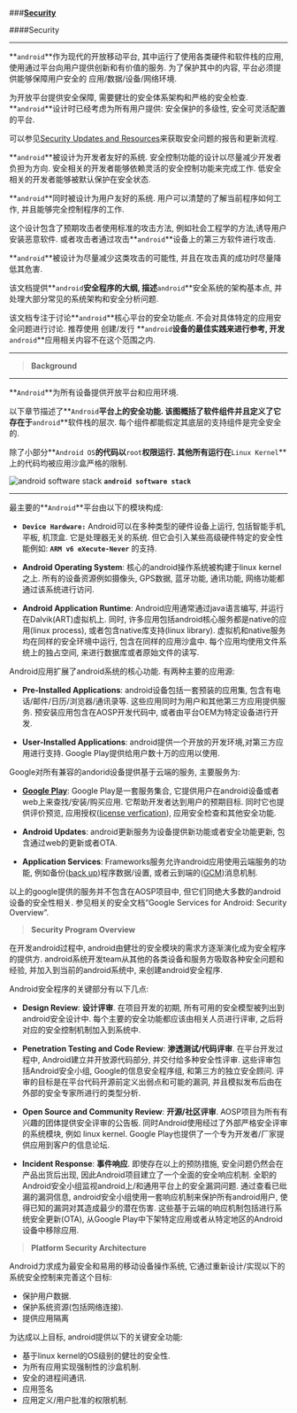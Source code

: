 
###[**Security**](http://source.android.com/security/index.html)


####Security

-----
**`android`**作为现代的开放移动平台, 其中运行了使用各类硬件和软件栈的应用, 使用通过平台向用户提供创新和有价值的服务. 为了保护其中的内容, 平台必须提供能够保障用户安全的 应用/数据/设备/网络环境. 

为开放平台提供安全保障, 需要健壮的安全体系架构和严格的安全检查. **`android`**设计时已经考虑为所有用户提供: 安全保护的多级性, 安全可灵活配置的平台. 

可以参见[Security Updates and Resources](http://source.android.com/security/overview/updates-resources.html)来获取安全问题的报告和更新流程.

**`android`**被设计为开发者友好的系统. 安全控制功能的设计以尽量减少开发者负担为方向.  安全相关的开发者能够依赖灵活的安全控制功能来完成工作. 低安全相关的开发者能够被默认保护在安全状态.

**`android`**同时被设计为用户友好的系统. 用户可以清楚的了解当前程序如何工作, 并且能够完全控制程序的工作. 

这个设计包含了预期攻击者使用标准的攻击方法, 例如社会工程学的方法,诱导用户安装恶意软件. 或者攻击者通过攻击**`android`**设备上的第三方软件进行攻击. 

**`android`**被设计为尽量减少这类攻击的可能性, 并且在攻击真的成功时尽量降低其危害.

该文档提供**`android`**安全程序的大纲, 描述**`android`**安全系统的架构基本点, 并处理大部分常见的系统架构和安全分析问题. 

该文档专注于讨论**`android`**核心平台的安全功能点. 不会对具体特定的应用安全问题进行讨论. 推荐使用 创建/发行 **`android`**设备的最佳实践来进行参考, 开发**`android`**应用相关内容不在这个范围之内.

-----
> **Background**

-----
**`Android`**为所有设备提供开放平台和应用环境.

以下章节描述了**`Android`**平台上的安全功能. 该图概括了软件组件并且定义了它存在于**`android`**软件栈的层次. 每个组件都能假定其底层的支持组件是完全安全的. 

除了小部分**`Android OS`**的代码以**`root`**权限运行. 其他所有运行在**`Linux Kernel`**上的代码均被应用沙盒严格的限制.

![android software stack](http://source.android.com/security/images/android_software_stack.png)
**`android software stack`**

-----
最主要的**`Android`**平台由以下的模块构成:

 - **`Device Hardware:`** Android可以在多种类型的硬件设备上运行, 包括智能手机, 平板, 机顶盒. 它是处理器无关的系统. 但它会引入某些高级硬件特定的安全性能例如: **`ARM v6 eXecute-Never`** 的支持.

 - **Android Operating System**: 核心的android操作系统被构建于linux kernel之上. 所有的设备资源例如摄像头, GPS数据, 蓝牙功能, 通讯功能, 网络功能都通过该系统进行访问.

 - **Android Application Runtime**: Android应用通常通过java语言编写, 并运行在Dalvik(ART)虚拟机上. 同时, 许多应用包括android核心服务都是native的应用(linux process), 或者包含native库支持(linux library). 虚拟机和native服务均在同样的安全环境中运行, 包含在同样的应用沙盒中.  每个应用均使用文件系统上的独占空间, 来进行数据库或者原始文件的读写. 


Android应用扩展了android系统的核心功能. 有两种主要的应用源:

 - **Pre-Installed Applications**: android设备包括一套预装的应用集, 包含有电话/邮件/日历/浏览器/通讯录等. 这些应用同时为用户和其他第三方应用提供服务. 预安装应用包含在AOSP开发代码中, 或者由平台OEM为特定设备进行开发.

 - **User-Installed Applications**: android提供一个开放的开发环境,对第三方应用进行支持. Google Play提供给用户数十万的应用以使用.

Google对所有兼容的andorid设备提供基于云端的服务, 主要服务为:

 - **[Google Play](https://play.google.com/store)**: Google Play是一套服务集合, 它提供用户在android设备或者web上来查找/安装/购买应用. 它帮助开发者达到用户的预期目标. 同时它也提供评价预览, 应用授权([license verfication](https://developer.android.com/guide/publishing/licensing.html)), 应用安全检查和其他安全功能.
 
 - **Android Updates**: android更新服务为设备提供新功能或者安全功能更新, 包含通过web的更新或者OTA.

 - **Application Services**: Frameworks服务允许android应用使用云端服务的功能, 例如备份([back up](https://developer.android.com/guide/topics/data/backup.html))程序数据/设置, 或者云到端的([GCM](https://developers.google.com/cloud-messaging/))消息机制.

以上的google提供的服务并不包含在AOSP项目中, 但它们同绝大多数的android设备的安全性相关. 参见相关的安全文档“Google Services for Android: Security Overview”.


> **Security Program Overview**

在开发android过程中, android由健壮的安全模块的需求方逐渐演化成为安全程序的提供方. android系统开发team从其他的各类设备和服务方吸取各种安全问题和经验, 并加入到当前的android系统中, 来创建android安全程序.

Android安全程序的关键部分有以下几点:

 - **Design Review**: **设计评审**. 在项目开发的初期, 所有可用的安全模型被列出到android安全设计中. 每个主要的安全功能都应该由相关人员进行评审, 之后将对应的安全控制机制加入到系统中.

 - **Penetration Testing and Code Review**: **渗透测试/代码评审**. 在平台开发过程中, Android建立并开放源代码部分, 并交付给多种安全性评审. 这些评审包括Android安全小组, Google的信息安全程序组,  和第三方的独立安全顾问. 评审的目标是在平台代码开源前定义出弱点和可能的漏洞, 并且模拟发布后由在外部的安全专家所进行的类型分析.

 - **Open Source and Community Review**: **开源/社区评审**. AOSP项目为所有有兴趣的团体提供安全评审的公告板. 同时Android使用经过了外部严格安全评审的系统模块, 例如 linux kernel. Google Play也提供了一个专为开发者/厂家提供应用到客户的信息论坛. 

 - **Incident Response**: **事件响应**. 即使存在以上的预防措施, 安全问题仍然会在产品出货后出现, 因此Android项目建立了一个全面的安全响应机制. 全职的Android安全小组监视android上/和通用平台上的安全漏洞问题. 通过查看已纰漏的漏洞信息, android安全小组使用一套响应机制来保护所有android用户, 使得已知的漏洞对其造成最少的潜在伤害. 这些基于云端的响应机制包括进行系统安全更新(OTA), 从Google Play中下架特定应用或者从特定地区的Android设备中移除应用. 


> **Platform Security Architecture**

Android力求成为最安全和易用的移动设备操作系统, 它通过重新设计/实现以下的系统安全控制来完善这个目标:

 - 保护用户数据.
 - 保护系统资源(包括网络连接).
 - 提供应用隔离

为达成以上目标, android提供以下的关键安全功能:

 - 基于linux kernel的OS级别的健壮的安全性.
 - 为所有应用实现强制性的沙盒机制.
 - 安全的进程间通讯. 
 - 应用签名
 - 应用定义/用户批准的权限机制.